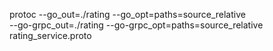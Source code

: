 protoc --go_out=./rating --go_opt=paths=source_relative \
--go-grpc_out=./rating --go-grpc_opt=paths=source_relative \
rating_service.proto